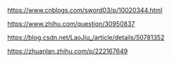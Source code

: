 https://www.cnblogs.com/sword03/p/10020344.html

https://www.zhihu.com/question/30950837

https://blog.csdn.net/LaoJiu_/article/details/50781352

https://zhuanlan.zhihu.com/p/222167649